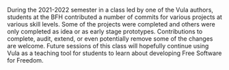 During the 2021-2022 semester in a class led by one of the Vula authors,
students at the BFH contributed a number of commits for various projects at
various skill levels. Some of the projects were completed and others were only
completed as idea or as early stage prototypes. Contributions to complete,
audit, extend, or even potentially remove some of the changes are welcome.
Future sessions of this class will hopefully continue using Vula as a teaching
tool for students to learn about developing Free Software for Freedom.
